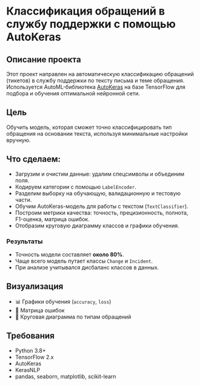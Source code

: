 # Классификация обращений в службу поддержки с помощью AutoKeras

## Описание проекта

Этот проект направлен на автоматическую классификацию обращений (тикетов) в службу поддержки по тексту письма и теме обращения. Используется AutoML-библиотека [AutoKeras](https://autokeras.com) на базе TensorFlow для подбора и обучения оптимальной нейронной сети.

## Цель

Обучить модель, которая сможет точно классифицировать тип обращения на основании текста, используя минимальные настройки вручную.

## Что сделаем:
- Загрузим и очистим данные: удалим спецсимволы и объединим поля.
- Кодируем категории с помощью `LabelEncoder`.
- Разделим выборку на обучающую, валидационную и тестовую части.
- Обучим AutoKeras-модель для работы с текстом (`TextClassifier`).
- Построим метрики качества: точность, прецизионность, полнота, F1-оценка, матрица ошибок.
- Отобразим круговую диаграмму классов и графики обучения.

### Результаты

- Точность модели составляет **около 80%**.
- Чаще всего модель путает классы `Change` и `Incident`.
- При анализе учитывался дисбаланс классов в данных.

## Визуализация

- 📊 Графики обучения (`accuracy`, `loss`)
- 🧮 Матрица ошибок
- 🍩 Круговая диаграмма по типам обращений

## Требования

- Python 3.8+
- TensorFlow 2.x
- AutoKeras
- KerasNLP
- pandas, seaborn, matplotlib, scikit-learn
